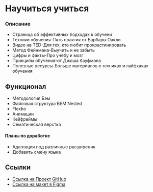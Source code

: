 # Научиться учиться

### Описание
- Страница об эффективных подходах к обучени
- Техники обучения-Пять практик от Барбары Оакли
- Видео нa TED-Для тех, кто любит прокрастинировать
- Метод Фейнмана-Выучить и не забыть
- Цифры и факты-Про учёбу и мозг
- Принципы обучения-от Джоша Кауфмана
- Полезные ресурсы-Больше материалов о техниках и лайфхаках обучения

## Функционал
- Методология Бэм
- Файловая структура BEM Nested
- Flexbo
- Анимации
- Кейфреймы
- Сематическая вёрстка 

#### Планы по доработке 
- Адаптация под различные расширения 
- Добавить смену языка

## Ссылки
- [Ссылка на  Проект GitHub](https://github.com/yana-yanchenko/how-to-learn)
- [Ссылка на макет в Figma](https://www.figma.com/file/5S2WSbEFL6awjVWJ0NWL8Q/Sprint-3_-Russia-_-desktop-mobile?node-id=28503%3A0)

